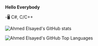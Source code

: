 
**Hello Everybody**

-🖥 C#, C/C++

![Ahmed Elsayed's GitHub stats](https://github-readme-stats.vercel.app/api?username=AhmedZero&show_icons=true&theme=radical)

![Ahmed Elsayed's GitHub Top Languages](https://github-readme-stats.vercel.app/api/top-langs/?username=AhmedZero&langs_count=4&line_height=35&theme=radical)

